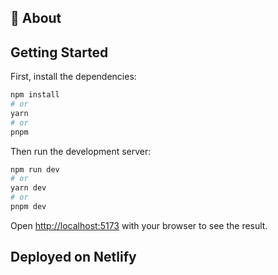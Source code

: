 ## 🚀 About

## Getting Started

First, install the dependencies:

```bash
npm install
# or
yarn
# or
pnpm
```

Then run the development server:

```bash
npm run dev
# or
yarn dev
# or
pnpm dev
```

Open [http://localhost:5173](http://localhost:5173) with your browser to see the result.

## Deployed on Netlify
